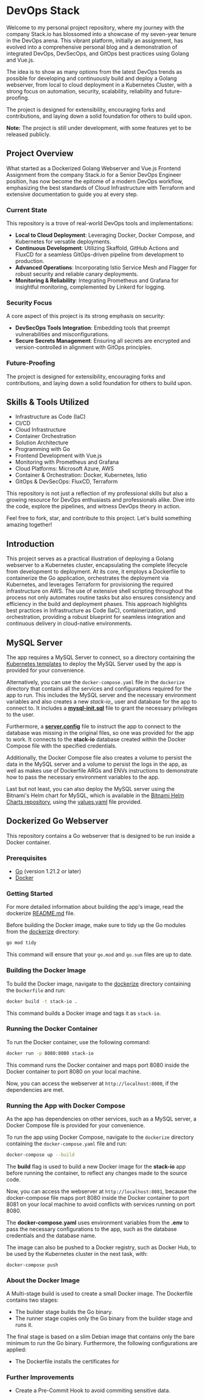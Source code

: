 # DevOps Stack

Welcome to my personal project repository, where my journey with the company Stack.io has blossomed into a showcase of my seven-year tenure in the DevOps arena. This vibrant platform, initially an assignment, has evolved into a comprehensive personal blog and a demonstration of integrated DevOps, DevSecOps, and GitOps best practices using Golang and Vue.js.

The idea is to show as many options from the latest DevOps trends as possible for developing and continuously build and deploy a Golang webserver, from local to cloud deployment in a Kubernetes Cluster, with a strong focus on automation, security, scalability, reliability and future-proofing. 

The project is designed for extensibility, encouraging forks and contributions, and laying down a solid foundation for others to build upon.

**Note:** The project is still under development, with some features yet to be released publicly.

## Project Overview

What started as a Dockerized Golang Webserver and Vue.js Frontend Assignment from the company Stack.io for a Senior DevOps Engineer position, has now become the epitome of a modern DevOps workflow, emphasizing the best standards of Cloud Infrastructure with Terraform and extensive documentation to guide you at every step.

### Current State

This repository is a trove of real-world DevOps tools and implementations:

- **Local to Cloud Deployment**: Leveraging Docker, Docker Compose, and Kubernetes for versatile deployments.
- **Continuous Development**: Utilizing Skaffold, GitHub Actions and FluxCD for a seamless GitOps-driven pipeline from development to production.
- **Advanced Operations**: Incorporating Istio Service Mesh and Flagger for robust security and reliable canary deployments.
- **Monitoring & Reliability**: Integrating Prometheus and Grafana for insightful monitoring, complemented by Linkerd for logging.

### Security Focus

A core aspect of this project is its strong emphasis on security:

- **DevSecOps Tools Integration**: Embedding tools that preempt vulnerabilities and misconfigurations.
- **Secure Secrets Management**: Ensuring all secrets are encrypted and version-controlled in alignment with GitOps principles.

### Future-Proofing

The project is designed for extensibility, encouraging forks and contributions, and laying down a solid foundation for others to build upon.

## Skills & Tools Utilized

- Infrastructure as Code (IaC)
- CI/CD
- Cloud Infrastructure
- Container Orchestration
- Solution Architecture
- Programming with Go
- Frontend Development with Vue.js
- Monitoring with Prometheus and Grafana
- Cloud Platforms: Microsoft Azure, AWS
- Container & Orchestration: Docker, Kubernetes, Istio
- GitOps & DevSecOps: FluxCD, Terraform

This repository is not just a reflection of my professional skills but also a growing resource for DevOps enthusiasts and professionals alike. Dive into the code, explore the pipelines, and witness DevOps theory in action.

Feel free to fork, star, and contribute to this project. Let's build something amazing together!

## Introduction

This project serves as a practical illustration of deploying a Golang webserver to a Kubernetes cluster, encapsulating the complete lifecycle from development to deployment. At its core, it employs a Dockerfile to containerize the Go application, orchestrates the deployment via Kubernetes, and leverages Terraform for provisioning the required infrastructure on AWS. The use of extensive shell scripting throughout the process not only automates routine tasks but also ensures consistency and efficiency in the build and deployment phases. This approach highlights best practices in Infrastructure as Code (IaC), containerization, and orchestration, providing a robust blueprint for seamless integration and continuous delivery in cloud-native environments.

## MySQL Server

The app requires a MySQL Server to connect, so a directory containing the [Kubernetes templates](./kubernetes/mysql) to deploy the MySQL Server used by the app is provided for your convenience.

Alternatively, you can use the `docker-compose.yaml` file in the `dockerize` directory that contains all the services and configurations required for the app to run. This includes the MySQL server and the necessary environment variables and also creates a new _stack-io__ user and database for the app to connect to. It includes a [__mysql-init.sql__](./dockerize/mysql-init.sql) file to grant the necessary privileges to the user.

Furthermore, a [__server.config__](./dockerize/server.config) file to instruct the app to connect to the database was missing in the original files, so one was provided for the app to work. It connects to the __stack-io__ database created within the Docker Compose file with the specified credentials.

Additionally, the Docker Compose file also creates a volume to persist the data in the MySQL server and a volume to persist the logs in the app, as well as makes use of Dockerfile ARGs and ENVs instructions to demonstrate how to pass the necessary environment variables to the app.

Last but not least, you can also deploy the MySQL server using the Bitnami's Helm chart for MySQL, which is available in the [Bitnami Helm Charts repository](https://artifacthub.io/packages/helm/bitnami/mysql), using the [values.yaml](./kubernetes/mysql/helm/values.yaml) file provided.

## Dockerized Go Webserver

This repository contains a Go webserver that is designed to be run inside a Docker container.

### Prerequisites

- [Go](https://golang.org/dl/) (version 1.21.2 or later)
- [Docker](https://www.docker.com/products/docker-desktop)

### Getting Started

For more detailed information about building the app's image, read the dockerize [README.md](./dockerize/README.md) file.

Before building the Docker image, make sure to tidy up the Go modules from the [dockerize](./dockerize) directory:

```bash
go mod tidy
```

This command will ensure that your `go.mod` and `go.sum` files are up to date.

### Building the Docker Image

To build the Docker image, navigate to the [dockerize](./dockerize) directory containing the `Dockerfile` and run:

```bash
docker build -t stack-io .
```

This command builds a Docker image and tags it as `stack-io`.

### Running the Docker Container

To run the Docker container, use the following command:

```bash
docker run -p 8080:8080 stack-io
```

This command runs the Docker container and maps port 8080 inside the Docker container to port 8080 on your local machine.

Now, you can access the webserver at `http://localhost:8080`, if the dependencies are met.

### Running the App with Docker Compose

As the app has dependencies on other services, such as a MySQL server, a Docker Compose file is provided for your convenience.

To run the app using Docker Compose, navigate to the `dockerize` directory containing the `docker-compose.yaml` file and run:

```bash
docker-compose up --build
```

The __build__ flag is used to build a new Docker image for the __stack-io__ app before running the container, to reflect any changes made to the source code.

Now, you can access the webserver at `http://localhost:8081`, because the docker-compose file maps port 8080 inside the Docker container to port 8081 on your local machine to avoid conflicts with services running on port 8080.

The __docker-compose.yaml__ uses environment variables from the __.env__ to pass the necessary configurations to the app, such as the database credentials and the database name.

The image can also be pushed to a Docker registry, such as Docker Hub, to be used by the Kubernetes cluster in the next task, with:

```
docker-compose push
```

### About the Docker Image

A Multi-stage build is used to create a small Docker image. The Dockerfile contains two stages:

- The builder stage builds the Go binary.
- The runner stage copies only the Go binary from the builder stage and runs it.

The final stage is based on a slim Debian image that contains only the bare minimum to run the Go binary.
Furthermore, the following configurations are applied:

- The Dockerfile installs the certificates for

### Further Improvements

- Create a Pre-Commit Hook to avoid commiting sensitive data.
